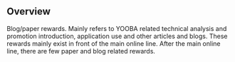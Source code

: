## Overview

Blog/paper rewards. Mainly refers to YOOBA related technical analysis and promotion introduction, application use and other articles and blogs. These rewards mainly exist in front of the main online line. After the main online line, there are few paper and blog related rewards.
